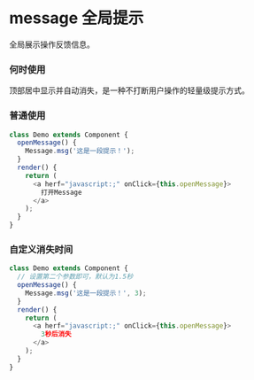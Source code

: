 # message 全局提示

全局展示操作反馈信息。

### 何时使用

顶部居中显示并自动消失，是一种不打断用户操作的轻量级提示方式。

### 普通使用

<!--DemoStart-->

```js
class Demo extends Component {
  openMessage() {
    Message.msg('这是一段提示！');
  }
  render() {
    return (
      <a herf="javascript:;" onClick={this.openMessage}>
        打开Message
      </a>
    );
  }
}
```

<!--End-->

### 自定义消失时间

<!--DemoStart-->

```js
class Demo extends Component {
  // 设置第二个参数即可，默认为1.5秒
  openMessage() {
    Message.msg('这是一段提示！', 3);
  }
  render() {
    return (
      <a herf="javascript:;" onClick={this.openMessage}>
        3秒后消失
      </a>
    );
  }
}
```

<!--End-->
